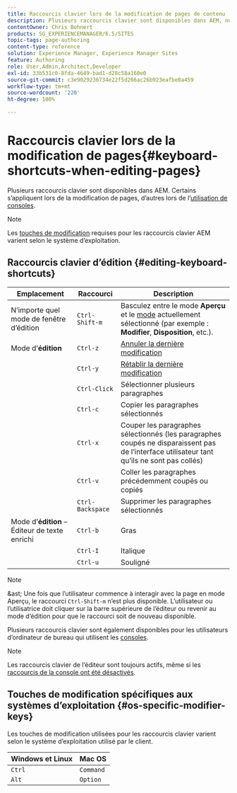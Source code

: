 ```yaml
---
title: Raccourcis clavier lors de la modification de pages de contenu
description: Plusieurs raccourcis clavier sont disponibles dans AEM, notamment pour la modification de pages.
contentOwner: Chris Bohnert
products: SG_EXPERIENCEMANAGER/6.5/SITES
topic-tags: page-authoring
content-type: reference
solution: Experience Manager, Experience Manager Sites
feature: Authoring
role: User,Admin,Architect,Developer
exl-id: 33b531c0-8fda-4649-bad1-d28c58a160e0
source-git-commit: c3e9029236734e22f5d266ac26b923eafbe0a459
workflow-type: tm+mt
source-wordcount: '220'
ht-degree: 100%

---
```


# Raccourcis clavier lors de la modification de pages{#keyboard-shortcuts-when-editing-pages}

Plusieurs raccourcis clavier sont disponibles dans AEM. Certains s’appliquent lors de la modification de pages, d’autres lors de l’[utilisation de consoles](/help/sites-authoring/keyboard-shortcuts.md).

>[!NOTE]
>
>Les [touches de modification](/help/sites-authoring/page-authoring-keyboard-shortcuts.md#os-specific-modifier-keys) requises pour les raccourcis clavier AEM varient selon le système d’exploitation.

## Raccourcis clavier d’édition {#editing-keyboard-shortcuts}

| Emplacement | Raccourci | Description |
|---|---|---|
| N’importe quel mode de fenêtre d’édition | `Ctrl-Shift-m` | Basculez entre le mode **Aperçu** et le [mode](/help/sites-authoring/author-environment-tools.md#page-modes)</a> actuellement sélectionné (par exemple : **Modifier**, **Disposition**, etc.). |
| Mode d’**édition** | `Ctrl-z` | [Annuler la dernière modification](/help/sites-authoring/editing-content.md#undoing-and-redoing-page-edits) |
|  | `Ctrl-y` | [Rétablir la dernière modification](/help/sites-authoring/editing-content.md#undoing-and-redoing-page-edits) |
|  | `Ctrl-Click` | Sélectionner plusieurs paragraphes |
|  | `Ctrl-c` | Copier les paragraphes sélectionnés |
|  | `Ctrl-x` | Couper les paragraphes sélectionnés (les paragraphes coupés ne disparaissent pas de l’interface utilisateur tant qu’ils ne sont pas collés) |
|  | `Ctrl-v` | Coller les paragraphes précédemment coupés ou copiés |
|  | `Ctrl-Backspace` | Supprimer les paragraphes sélectionnés |
| Mode d’**édition** – Éditeur de texte enrichi | `Ctrl-b` | Gras |
|  | `Ctrl-I` | Italique |
|  | `Ctrl-u` | Souligné |

>[!NOTE]
>
>&amp;ast; Une fois que l’utilisateur commence à interagir avec la page en mode Aperçu, le raccourci `Ctrl-Shift-m` n’est plus disponible. L’utilisateur ou l’utilisatrice doit cliquer sur la barre supérieure de l’éditeur ou revenir au mode d’édition pour que le raccourci soit de nouveau disponible.

Plusieurs raccourcis clavier sont également disponibles pour les utilisateurs d’ordinateur de bureau qui utilisent les [consoles](/help/sites-authoring/keyboard-shortcuts.md).

>[!NOTE]
>
>Les raccourcis clavier de l’éditeur sont toujours actifs, même si les [raccourcis de la console ont été désactivés](/help/sites-authoring/keyboard-shortcuts.md#deactivating-keyboard-shortcuts).

## Touches de modification spécifiques aux systèmes d’exploitation {#os-specific-modifier-keys}

Les touches de modification utilisées pour les raccourcis clavier varient selon le système d’exploitation utilisé par le client.

| Windows et Linux | Mac OS |
|---|---|
| `Ctrl` | `Command` |
| `Alt` | `Option` |
